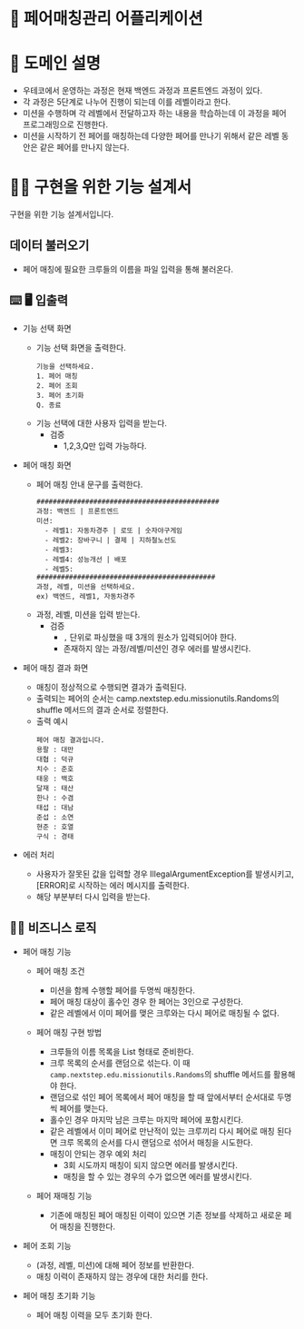 # 🎄 페어매칭관리 어플리케이션

# 🚀 도메인 설명

- 우테코에서 운영하는 과정은 현재 백엔드 과정과 프론트엔드 과정이 있다.
- 각 과정은 5단계로 나누어 진행이 되는데 이를 레벨이라고 한다.
- 미션을 수행하며 각 레벨에서 전달하고자 하는 내용을 학습하는데 이 과정을 페어 프로그래밍으로 진행한다.
- 미션을 시작하기 전 페어를 매칭하는데 다양한 페어를 만나기 위해서 같은 레벨 동안은 같은 페어를 만나지 않는다.

# 🏋️‍♀️ 구현을 위한 기능 설계서

구현을 위한 기능 설계서입니다.

## 데이터 불러오기

- 페어 매칭에 필요한 크루들의 이름을 파일 입력을 통해 불러온다.

## ⌨️ 🖥 입출력

- 기능 선택 화면
    - 기능 선택 화면을 출력한다.
      ```
      기능을 선택하세요.
      1. 페어 매칭
      2. 페어 조회
      3. 페어 초기화
      Q. 종료
      ```
    - 기능 선택에 대한 사용자 입력을 받는다.
        - 검증
            - 1,2,3,Q만 입력 가능하다.

- 페어 매칭 화면
    - 페어 매칭 안내 문구를 출력한다.
      ```
      #############################################
      과정: 백엔드 | 프론트엔드
      미션:
        - 레벨1: 자동차경주 | 로또 | 숫자야구게임
        - 레벨2: 장바구니 | 결제 | 지하철노선도
        - 레벨3: 
        - 레벨4: 성능개선 | 배포
        - 레벨5: 
      ############################################
      과정, 레벨, 미션을 선택하세요.
      ex) 백엔드, 레벨1, 자동차경주
      ```
    - 과정, 레벨, 미션을 입력 받는다.
        - 검증
            - `,` 단위로 파싱했을 때 3개의 원소가 입력되어야 한다.
            - 존재하지 않는 과정/레벨/미션인 경우 에러를 발생시킨다.

- 페어 매칭 결과 화면
    - 매칭이 정상적으로 수행되면 결과가 출력된다.
    - 출력되는 페어의 순서는 camp.nextstep.edu.missionutils.Randoms의 shuffle 메서드의 결과 순서로 정렬한다.
    - 출력 예시
      ```
      페어 매칭 결과입니다.
      용팔 : 대만
      대협 : 덕규
      치수 : 준호
      태웅 : 백호
      달재 : 태산
      한나 : 수겸
      태섭 : 대남
      준섭 : 소연
      현준 : 호열
      구식 : 경태
      ```

- 에러 처리
    - 사용자가 잘못된 값을 입력할 경우 IllegalArgumentException를 발생시키고, [ERROR]로 시작하는 에러 메시지를 출력한다.
    - 해당 부분부터 다시 입력을 받는다.

## 👨‍🍳 비즈니스 로직

- 페어 매칭 기능
    - 페어 매칭 조건
        - 미션을 함께 수행할 페어를 두명씩 매칭한다.
        - 페어 매칭 대상이 홀수인 경우 한 페어는 3인으로 구성한다.
        - 같은 레벨에서 이미 페어를 맺은 크루와는 다시 페어로 매칭될 수 없다.

    - 페어 매칭 구현 방법
        - 크루들의 이름 목록을 List<String> 형태로 준비한다.
        - 크루 목록의 순서를 랜덤으로 섞는다. 이 때 `camp.nextstep.edu.missionutils.Randoms`의 shuffle 메서드를 활용해야 한다.
        - 랜덤으로 섞인 페어 목록에서 페어 매칭을 할 때 앞에서부터 순서대로 두명씩 페어를 맺는다.
        - 홀수인 경우 마지막 남은 크루는 마지막 페어에 포함시킨다.
        - 같은 레벨에서 이미 페어로 만난적이 있는 크루끼리 다시 페어로 매칭 된다면 크루 목록의 순서를 다시 랜덤으로 섞어서 매칭을 시도한다.
        - 매칭이 안되는 경우 예외 처리
            - 3회 시도까지 매칭이 되지 않으면 에러를 발생시킨다.
            - 매칭을 할 수 있는 경우의 수가 없으면 에러를 발생시킨다.

    - 페어 재매칭 기능
        - 기존에 매칭된 페어 매칭된 이력이 있으면 기존 정보를 삭제하고 새로운 페어 매칭을 진행한다.

- 페어 조회 기능
    - (과정, 레벨, 미션)에 대해 페어 정보를 반환한다.
    - 매칭 이력이 존재하지 않는 경우에 대한 처리를 한다.

- 페어 매칭 초기화 기능
    - 페어 매칭 이력을 모두 초기화 한다. 